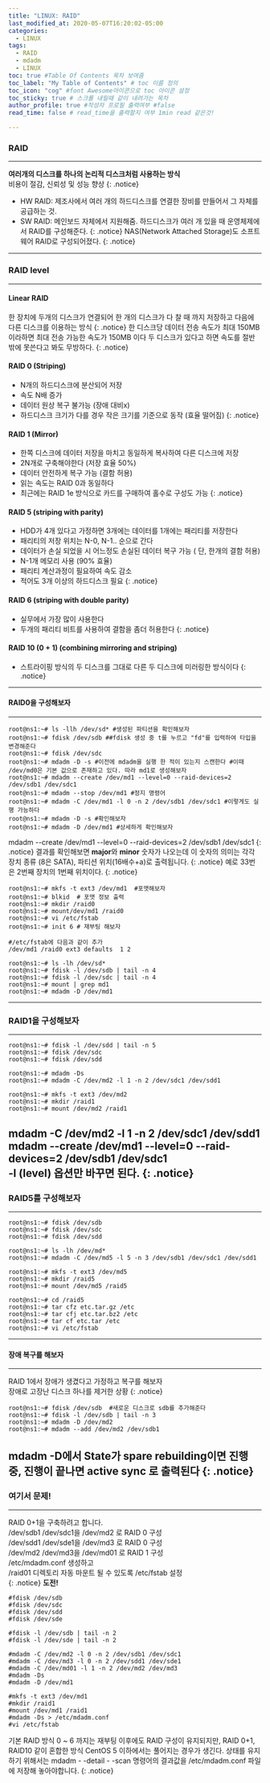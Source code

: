 ```yaml
---
title: "LINUX: RAID"
last_modified_at: 2020-05-07T16:20:02-05:00
categories:
  - LINUX
tags:
  - RAID
  - mdadm
  - LINUX
toc: true #Table Of Contents 목차 보여줌
toc_label: "My Table of Contents" # toc 이름 정의
toc_icon: "cog" #font Awesome아이콘으로 toc 아이콘 설정
toc_sticky: true # 스크롤 내릴때 같이 내려가는 목차
author_profile: true #작성자 프로필 출력여부 #false
read_time: false # read_time을 출력할지 여부 1min read 같은것!

---
```

### RAID
---
**여러개의 디스크를 하나의 논리적 디스크처럼 사용하는 방식**  
비용이 절감, 신뢰성 및 성능 향상
{: .notice}
* HW RAID: 제조사에서 여러 개의 하드디스크를 연결한 장비를 만들어서 그 자체를 공급하는 것.  
* SW RAID: 메인보드 자체에서 지원해줌. 하드디스크가 여러 개 있을 때 운영체제에서 RAID를 구성해준다.
{: .notice}
NAS(Network Attached Storage)도 소프트웨어 RAID로 구성되어졌다.
{: .notice}
---
### RAID level
---
#### Linear RAID
한 장치에 두개의 디스크가 연결되어 한 개의 디스크가 다 찰 때 까지 저장하고 다음에 다른 디스크를 이용하는 방식
{: .notice}
한 디스크당 데이터 전송 속도가 최대 150MB이라하면 최대 전송 가능한 속도가 150MB 이다 두 디스크가 있다고 하면 속도를 절반밖에 못쓴다고 봐도 무방하다.
{: .notice}
#### RAID 0 (Striping)  
 * N개의 하드디스크에 분산되어 저장
 * 속도 N배 증가
 * 데이터 원상 복구 불가능 (장애 대비x)
 * 하드디스크 크기가 다를 경우 작은 크기를 기준으로 동작 (효율 떨어짐)
{: .notice}
#### RAID 1 (Mirror)  
 * 한쪽 디스크에 데이터 저장을 마치고 동일하게 복사하여 다른 디스크에 저장
 * 2N개로 구축해야한다 (저장 효율 50%)
 * 데이터 안전하게 복구 가능 (결함 허용)
 * 읽는 속도는 RAID 0과 동일하다
 * 최근에는 RAID 1e 방식으로 카드를 구매하여 홀수로 구성도 가능
{: .notice}
#### RAID 5 (striping with parity)  
 * HDD가 4개 있다고 가정하면 3개에는 데이터를 1개에는 패리티를 저장한다
 * 패리티의 저장 위치는 N-0, N-1.. 순으로 간다
 * 데이터가 손실 되었을 시 어느정도 손실된 데이터 복구 가능 ( 단, 한개의 결함 허용)
 * N-1개 메모리 사용 (90% 효율)
 * 패리티 계산과정이 필요하여 속도 감소
 * 적어도 3개 이상의 하드디스크 필요
{: .notice}
#### RAID 6 (striping with double parity)  
 * 실무에서 가장 많이 사용한다
 * 두개의 패리티 비트를 사용하여 결함을 좀더 허용한다
{: .notice}
#### RAID 10 (0 + 1) (combining mirroring and striping)
 * 스트라이핑 방식의 두 디스크를 그대로 다른 두 디스크에 미러링한 방식이다
{: .notice}
---
#### RAID0을 구성해보자
---
```console
root@ns1:~# ls -llh /dev/sd* #생성된 파티션을 확인해보자
root@ns1:~# fdisk /dev/sdb ##fdisk 생성 중 t를 누르고 "fd"를 입력하여 타입을 변경해준다
root@ns1:~# fdisk /dev/sdc
root@ns1:~# mdadm -D -s	#이전에 mdadm을 실행 한 적이 있는지 스캔한다 #이때 /dev/md0은 기본 값으로 존재하고 있다. 따라 md1로 생성해보자
root@ns1:~# mdadm --create /dev/md1 --level=0 --raid-devices=2 /dev/sdb1 /dev/sdc1
root@ns1:~# mdadm --stop /dev/md1 #정지 명령어
root@ns1:~# mdadm -C /dev/md1 -l 0 -n 2 /dev/sdb1 /dev/sdc1 #이렇게도 실행 가능하다
root@ns1:~# mdadm -D -s #확인해보자
root@ns1:~# mdadm -D /dev/md1 #상세하게 확인해보자
```
mdadm --create /dev/md1 --level=0 --raid-devices=2 /dev/sdb1 /dev/sdc1
{: .notice}
결과를 확인해보면 **major**와 **minor** 숫자가 나오는데 
이 숫자의 의미는 각각 장치 종류 (8은 SATA), 파티션 위치(16배수+a)로 출력됩니다.
{: .notice}
예로 33번은 2번째 장치의 1번째 위치이다.
{: .notice}
```console
root@ns1:~# mkfs -t ext3 /dev/md1  #포맷해보자
root@ns1:~# blkid  # 포맷 정보 출력
root@ns1:~# mkdir /raid0
root@ns1:~# mount/dev/md1 /raid0
root@ns1:~# vi /etc/fstab
root@ns1:~# init 6 # 재부팅 해보자
```
```
#/etc/fstab에 다음과 같이 추가
/dev/md1 /raid0 ext3 defaults  1 2
```
```console
root@ns1:~# ls -lh /dev/sd*
root@ns1:~# fdisk -l /dev/sdb | tail -n 4
root@ns1:~# fdisk -l /dev/sdc | tail -n 4
root@ns1:~# mount | grep md1
root@ns1:~# mdadm -D /dev/md1
```
---
### RAID1을 구성해보자
---
```console
root@ns1:~# fdisk -l /dev/sdd | tail -n 5
root@ns1:~# fdisk /dev/sdc
root@ns1:~# fdisk /dev/sdd

root@ns1:~# mdadm -Ds
root@ns1:~# mdadm -C /dev/md2 -l 1 -n 2 /dev/sdc1 /dev/sdd1

root@ns1:~# mkfs -t ext3 /dev/md2
root@ns1:~# mkdir /raid1
root@ns1:~# mount /dev/md2 /raid1
```
mdadm -C /dev/md2 -l 1 -n 2 /dev/sdc1 /dev/sdd1  
mdadm --create /dev/md1 --level=0 --raid-devices=2 /dev/sdb1 /dev/sdc1  
-l (level) 옵션만 바꾸면 된다.
{: .notice}
---
### RAID5를 구성해보자
---
```console
root@ns1:~# fdisk /dev/sdb
root@ns1:~# fdisk /dev/sdc
root@ns1:~# fdisk /dev/sdd

root@ns1:~# ls -lh /dev/md*
root@ns1:~# mdadm -C /dev/md5 -l 5 -n 3 /dev/sdb1 /dev/sdc1 /dev/sdd1

root@ns1:~# mkfs -t ext3 /dev/md5
root@ns1:~# mkdir /raid5
root@ns1:~# mount /dev/md5 /raid5

root@ns1:~# cd /raid5
root@ns1:~# tar cfz etc.tar.gz /etc
root@ns1:~# tar cfj etc.tar.bz2 /etc
root@ns1:~# tar cf etc.tar /etc
root@ns1:~# vi /etc/fstab
```
---
#### 장애 복구를 해보자
---
RAID 1에서 장애가 생겼다고 가정하고 복구를 해보자  
장애로 고장난 디스크 하나를 제거한 상황
{: .notice}
```console
root@ns1:~# fdisk /dev/sdb	#새로운 디스크로 sdb를 추가해준다
root@ns1:~# fdisk -l /dev/sdb | tail -n 3
root@ns1:~# mdadm -D /dev/md2
root@ns1:~# mdadm --add /dev/md2 /dev/sdb1
```
mdadm -D에서 State가 spare rebuilding이면 진행 중, 진행이 끝나면 active sync 로 출력된다
{: .notice}
---
### 여기서 문제!
---
RAID 0+1을 구축하려고 합니다.  
/dev/sdb1 /dev/sdc1을 /dev/md2 로 RAID 0 구성  
/dev/sdd1 /dev/sde1을 /dev/md3 로 RAID 0 구성  
/dev/md2 /dev/md3을 /dev/md01 로 RAID 1 구성  
/etc/mdadm.conf 생성하고  
/raid01 디렉토리 자동 마운트 될 수 있도록 /etc/fstab 설정  
{: .notice}
**도전!**
```console
#fdisk /dev/sdb
#fdisk /dev/sdc
#fdisk /dev/sdd
#fdisk /dev/sde

#fdisk -l /dev/sdb | tail -n 2
#fdisk -l /dev/sde | tail -n 2

#mdadm -C /dev/md2 -l 0 -n 2 /dev/sdb1 /dev/sdc1
#mdadm -C /dev/md3 -l 0 -n 2 /dev/sdd1 /dev/sde1
#mdadm -C /dev/md01 -l 1 -n 2 /dev/md2 /dev/md3
#mdadm -Ds
#mdadm -D /dev/md1

#mkfs -t ext3 /dev/md1
#mkdir /raid1
#mount /dev/md1 /raid1
#mdadm -Ds > /etc/mdadm.conf
#vi /etc/fstab
```
기본 RAID 방식 0 ~ 6 까지는 재부팅 이후에도 RAID 구성이 유지되지만,
RAID 0+1, RAID10 같이 혼합한 방식 CentOS 5 이하에서는 풀어지는 경우가 생긴다.
상태를 유지하기 위해서는 mdadm - -detail - -scan 명령어의 결과값을 
/etc/mdadm.conf 파일에 저장해 놓아야합니다.
{: .notice}
